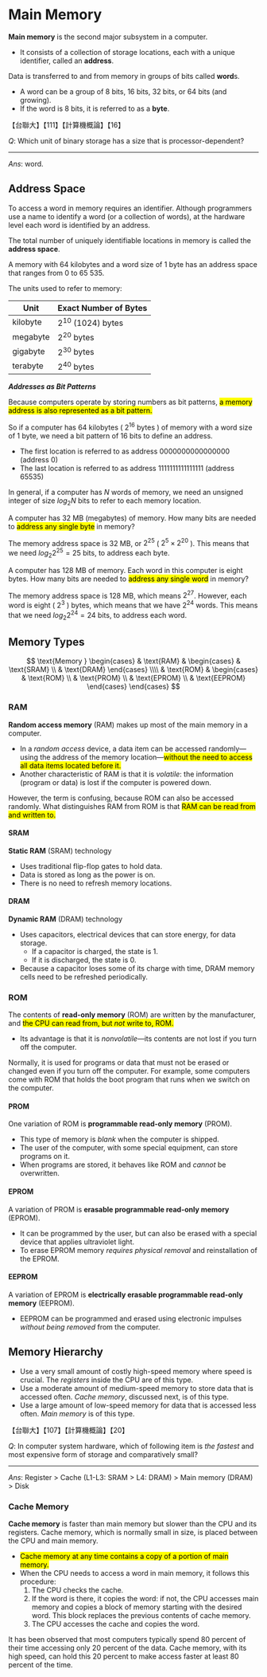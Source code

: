 # Main Memory

**Main memory** is the second major subsystem in a computer.

- It consists of a collection of storage locations, each with a unique identifier, called an **address**.

Data is transferred to and from memory in groups of bits called **word**s.

- A word can be a group of 8 bits, 16 bits, 32 bits, or 64 bits (and growing).
- If the word is 8 bits, it is referred to as a **byte**.

<div class="alert-example">

【台聯大】【111】【計算機概論】【16】

$Q:$ Which unit of binary storage has a size that is processor-dependent?

---

$Ans:$ word.

</div>

## Address Space

To access a word in memory requires an identifier. Although programmers use a name to identify a word (or a collection of words), at the hardware level each word is identified by an address.

The total number of uniquely identifiable locations in memory is called the **address space**.

<div class="alert-example">

A memory with 64 kilobytes and a word size of 1 byte has an address space that ranges from 0 to 65 535.

</div>

The units used to refer to memory:

| Unit     | Exact Number of Bytes |
| -------- | --------------------- |
| kilobyte | $2^{10}$ (1024) bytes |
| megabyte | $2^{20}$ bytes        |
| gigabyte | $2^{30}$ bytes        |
| terabyte | $2^{40}$ bytes        |

***Addresses as Bit Patterns***

Because computers operate by storing numbers as bit patterns, <mark>a memory address is also represented as a bit pattern.</mark>

<div class="alert-example">

So if a computer has 64 kilobytes ( $2^{16}$ bytes ) of memory with a word size of 1 byte, we need a bit pattern of 16 bits to define an address.

- The first location is referred to as address 0000000000000000 (address 0)
- The last location is referred to as address 1111111111111111 (address 65535)

</div>

In general, if a computer has $N$ words of memory, we need an unsigned integer of size $log_{2}N$ bits to refer to each memory location.

<div class="alert-example">

A computer has 32 MB (megabytes) of memory. How many bits are needed to <mark>address any single byte</mark> in memory?

The memory address space is 32 MB, or $2^{25}$ ( $2^5 \times 2^{20}$ ). This means that we need $log_{2}2^{25} = 25$ bits, to address each byte.

</div>

<div class="alert-example">

A computer has 128 MB of memory. Each word in this computer is eight bytes. How many bits are needed to <mark>address any single word</mark> in memory?

The memory address space is 128 MB, which means $2^{27}$. However, each word is eight ( $2^3$ ) bytes, which means that we have $2^{24}$ words. This means that we need $log_{2}2^{24} = 24$ bits, to address each word.

</div>

## Memory Types

$$
\text{Memory }
\begin{cases}
    & \text{RAM}
    & \begin{cases}
        & \text{SRAM} \\
        & \text{DRAM}
    \end{cases} \\\\
    & \text{ROM}
    & \begin{cases}
        & \text{ROM} \\
        & \text{PROM} \\
        & \text{EPROM} \\
        & \text{EEPROM}
    \end{cases}
\end{cases}
$$

### RAM

**Random access memory** (RAM) makes up most of the main memory in a computer.

- In a *random access* device, a data item can be accessed randomly—using the address of the memory location—<mark>without the need to access all data items located before it.</mark>
- Another characteristic of RAM is that it is *volatile*: the information (program or data) is lost if the computer is powered down.

<div class="alert-attention">

However, the term is confusing, because ROM can also be accessed randomly. What distinguishes RAM from ROM is that <mark>RAM can be read from and written to.</mark>

</div>

#### SRAM

**Static RAM** (SRAM) technology

- Uses traditional flip-flop gates to hold data.
- Data is stored as long as the power is on.
- There is no need to refresh memory locations.

#### DRAM

**Dynamic RAM** (DRAM) technology

- Uses capacitors, electrical devices that can store energy, for data storage.
    - If a capacitor is charged, the state is 1.
    - If it is discharged, the state is 0.
- Because a capacitor loses some of its charge with time, DRAM memory cells need to be refreshed periodically.

### ROM

The contents of **read-only memory** (ROM) are written by the manufacturer, and <mark>the CPU can read from, but *not* write to, ROM.</mark>

- Its advantage is that it is *nonvolatile*—its contents are not lost if you turn off the computer.

<div class="alert-example">

Normally, it is used for programs or data that must not be erased or changed even if you turn off the computer. For example, some computers come with ROM that holds the boot program that runs when we switch on the computer.

</div>

#### PROM

One variation of ROM is **programmable read-only memory** (PROM).

- This type of memory is *blank* when the computer is shipped.
- The user of the computer, with some special equipment, can store programs on it.
- When programs are stored, it behaves like ROM and *cannot* be overwritten.

#### EPROM

A variation of PROM is **erasable programmable read-only memory** (EPROM).

- It can be programmed by the user, but can also be erased with a special device that applies ultraviolet light.
- To erase EPROM memory *requires physical removal* and reinstallation of the EPROM.

#### EEPROM

A variation of EPROM is **electrically erasable programmable read-only memory** (EEPROM).

- EEPROM can be programmed and erased using electronic impulses *without being removed* from the computer.

## Memory Hierarchy

- Use a very small amount of costly high-speed memory where speed is crucial. The *registers* inside the CPU are of this type.
- Use a moderate amount of medium-speed memory to store data that is accessed often. *Cache memory*, discussed next, is of this type.
- Use a large amount of low-speed memory for data that is accessed less often. *Main memory* is of this type.

<div class="alert-example">

【台聯大】【107】【計算機概論】【20】

$Q:$ In computer system hardware, which of following item is *the fastest* and most expensive form of storage and comparatively small?

---

$Ans:$ Register > Cache (L1-L3: SRAM > L4: DRAM) > Main memory (DRAM) > Disk

</div>

### Cache Memory

**Cache memory** is faster than main memory but slower than the CPU and its registers. Cache memory, which is normally small in size, is placed between the CPU and main memory.

- <mark>Cache memory at any time contains a copy of a portion of main memory.</mark>
- When the CPU needs to access a word in main memory, it follows this procedure:
    1. The CPU checks the cache.
    2. If the word is there, it copies the word: if not, the CPU accesses main memory and copies a block of memory starting with the desired word. This block replaces the previous contents of cache memory.
    3. The CPU accesses the cache and copies the word.

It has been observed that most computers typically spend 80 percent of their time accessing only 20 percent of the data. Cache memory, with its high speed, can hold this 20 percent to make access faster at least 80 percent of the time.
